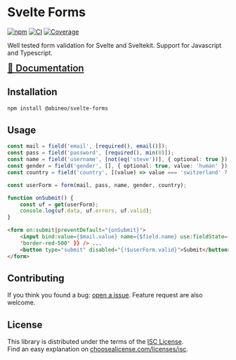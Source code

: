 # Svelte Forms

[![npm](https://img.shields.io/npm/v/@abineo/svelte-forms)](https://www.npmjs.com/package/@abineo/svelte-forms)
[![CI](https://github.com/abineo-ag/svelte-forms/actions/workflows/ci.yml/badge.svg)](https://github.com/abineo-ag/svelte-forms/actions/workflows/ci.yml)
[![Coverage](https://img.shields.io/badge/Coverage-94.68%25-success)](https://github.com/abineo-ag/svelte-forms/actions/workflows/coverage.yml)

Well tested form validation for Svelte and Sveltekit. Support for Javascript and Typescript.

<a style="font-size: 1.5em; font-weight: 600" href="https://github.com/abineo-ag/svelte-forms/blob/main/DOCS.md">📖 Documentation</a>

## Installation

```sh
npm install @abineo/svelte-forms
```

## Usage

```ts
const mail = field('email', [required(), email()]);
const pass = field('password', [required(), min(8)]);
const name = field('username', [not(eq('steve'))], { optional: true });
const gender = field('gender', [], { optional: true, value: 'human' });
const country = field('country', [(value) => value === 'switzerland' ? err('too rich!' : ok())]);

const userForm = form(mail, pass, name, gender, country);

function onSubmit() {
    const uf = get(userForm);
    console.log(uf.data, uf.errors, uf.valid);
}
```

```html
<form on:submit|preventDefault="{onSubmit}">
	<input bind:value={$mail.value} name={$field.name} use:fieldState={{ field: mail, invalid:
	'border-red-500' }} /> ...
	<button type="submit" disabled="{!$userForm.valid}">Submit</button>
</form>
```

## Contributing

If you think you found a bug: [open a issue](https://github.com/abineo-ag/svelte-forms/issues).
Feature request are also welcome.

## License

This library is distributed under the terms of the [ISC License](https://github.com/abineo-ag/svelte-forms/blob/main/LICENSE).  
Find an easy explanation on [choosealicense.com/licenses/isc](https://choosealicense.com/licenses/isc/).
